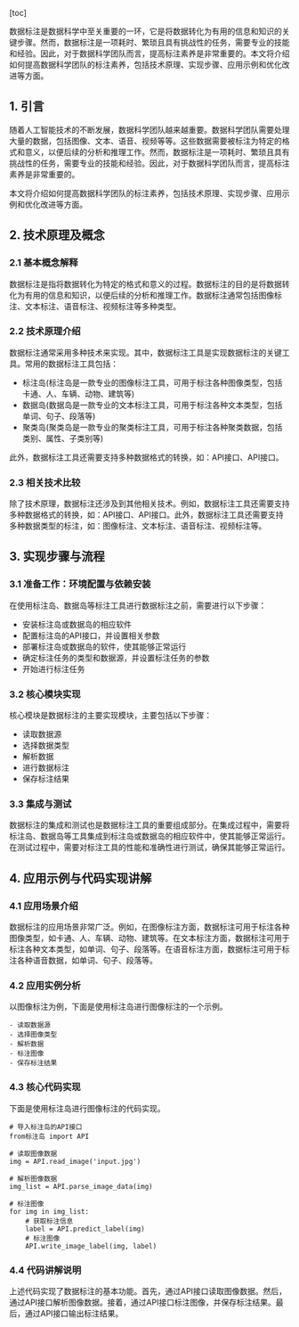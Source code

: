 
[toc]                    
                
                
数据标注是数据科学中至关重要的一环，它是将数据转化为有用的信息和知识的关键步骤。然而，数据标注是一项耗时、繁琐且具有挑战性的任务，需要专业的技能和经验。因此，对于数据科学团队而言，提高标注素养是非常重要的。本文将介绍如何提高数据科学团队的标注素养，包括技术原理、实现步骤、应用示例和优化改进等方面。

## 1. 引言

随着人工智能技术的不断发展，数据科学团队越来越重要。数据科学团队需要处理大量的数据，包括图像、文本、语音、视频等等。这些数据需要被标注为特定的格式和意义，以便后续的分析和推理工作。然而，数据标注是一项耗时、繁琐且具有挑战性的任务，需要专业的技能和经验。因此，对于数据科学团队而言，提高标注素养是非常重要的。

本文将介绍如何提高数据科学团队的标注素养，包括技术原理、实现步骤、应用示例和优化改进等方面。

## 2. 技术原理及概念

### 2.1 基本概念解释

数据标注是指将数据转化为特定的格式和意义的过程。数据标注的目的是将数据转化为有用的信息和知识，以便后续的分析和推理工作。数据标注通常包括图像标注、文本标注、语音标注、视频标注等多种类型。

### 2.2 技术原理介绍

数据标注通常采用多种技术来实现。其中，数据标注工具是实现数据标注的关键工具。常用的数据标注工具包括：

- 标注岛(标注岛是一款专业的图像标注工具，可用于标注各种图像类型，包括卡通、人、车辆、动物、建筑等)
- 数据岛(数据岛是一款专业的文本标注工具，可用于标注各种文本类型，包括单词、句子、段落等)
- 聚类岛(聚类岛是一款专业的聚类标注工具，可用于标注各种聚类数据，包括类别、属性、子类别等)

此外，数据标注工具还需要支持多种数据格式的转换，如：API接口、API接口。

### 2.3 相关技术比较

除了技术原理，数据标注还涉及到其他相关技术。例如，数据标注工具还需要支持多种数据格式的转换，如：API接口、API接口。此外，数据标注工具还需要支持多种数据类型的标注，如：图像标注、文本标注、语音标注、视频标注等。

## 3. 实现步骤与流程

### 3.1 准备工作：环境配置与依赖安装

在使用标注岛、数据岛等标注工具进行数据标注之前，需要进行以下步骤：

- 安装标注岛或数据岛的相应软件
- 配置标注岛的API接口，并设置相关参数
- 部署标注岛或数据岛的软件，使其能够正常运行
- 确定标注任务的类型和数据源，并设置标注任务的参数
- 开始进行标注任务

### 3.2 核心模块实现

核心模块是数据标注的主要实现模块，主要包括以下步骤：

- 读取数据源
- 选择数据类型
- 解析数据
- 进行数据标注
- 保存标注结果

### 3.3 集成与测试

数据标注的集成和测试也是数据标注工具的重要组成部分。在集成过程中，需要将标注岛、数据岛等工具集成到标注岛或数据岛的相应软件中，使其能够正常运行。在测试过程中，需要对标注工具的性能和准确性进行测试，确保其能够正常运行。

## 4. 应用示例与代码实现讲解

### 4.1 应用场景介绍

数据标注的应用场景非常广泛。例如，在图像标注方面，数据标注可用于标注各种图像类型，如卡通、人、车辆、动物、建筑等。在文本标注方面，数据标注可用于标注各种文本类型，如单词、句子、段落等。在语音标注方面，数据标注可用于标注各种语音数据，如单词、句子、段落等。

### 4.2 应用实例分析

以图像标注为例，下面是使用标注岛进行图像标注的一个示例。

```
- 读取数据源
- 选择图像类型
- 解析数据
- 标注图像
- 保存标注结果
```

### 4.3 核心代码实现

下面是使用标注岛进行图像标注的代码实现。

```
# 导入标注岛的API接口
from标注岛 import API

# 读取图像数据
img = API.read_image('input.jpg')

# 解析图像数据
img_list = API.parse_image_data(img)

# 标注图像
for img in img_list:
    # 获取标注信息
    label = API.predict_label(img)
    # 标注图像
    API.write_image_label(img, label)
```

### 4.4 代码讲解说明

上述代码实现了数据标注的基本功能。首先，通过API接口读取图像数据。然后，通过API接口解析图像数据。接着，通过API接口标注图像，并保存标注结果。最后，通过API接口输出标注结果。

